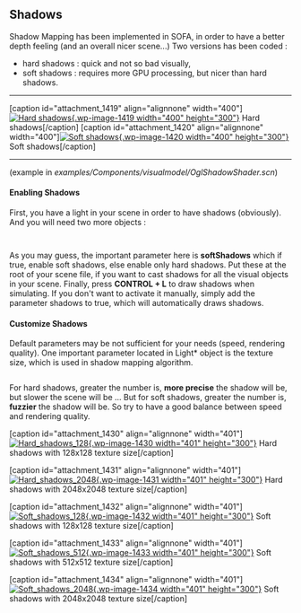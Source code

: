 Shadows
-------

Shadow Mapping has been implemented in SOFA, in order to have a better
depth feeling (and an overall nicer scene...) Two versions has been
coded :

-   hard shadows : quick and not so bad visually,
-   soft shadows : requires more GPU processing, but nicer than
    hard shadows.

  -------------------------------------------------------------------------------------------------------------------------------------------------------------------------------------------------------------------------------------------------------------------------------------------------------------- ----------------------------------------------------------------------------------------------------------------------------------------------------------------------------------------------------------------------------------------------------------------------------------------------------------------
  \[caption id="attachment\_1419" align="alignnone" width="400"\][![Hard shadows](https://www.sofa-framework.org/wp-content/uploads/2015/01/Hard_shadows.jpg){.wp-image-1419 width="400" height="300"}](https://www.sofa-framework.org/wp-content/uploads/2015/01/Hard_shadows.jpg) Hard shadows\[/caption\]   \[caption id="attachment\_1420" align="alignnone" width="400"\][![Soft shadows](https://www.sofa-framework.org/wp-content/uploads/2015/01/Soft_shadows1.jpg){.wp-image-1420 width="400" height="300"}](https://www.sofa-framework.org/wp-content/uploads/2015/01/Soft_shadows1.jpg) Soft shadows\[/caption\]
  -------------------------------------------------------------------------------------------------------------------------------------------------------------------------------------------------------------------------------------------------------------------------------------------------------------- ----------------------------------------------------------------------------------------------------------------------------------------------------------------------------------------------------------------------------------------------------------------------------------------------------------------

(example in *examples/Components/visualmodel/OglShadowShader.scn*)

#### Enabling Shadows

First, you have a light in your scene in order to have shadows
(obviously). And you will need two more objects :

``` {.lang:xhtml .decode:true}
 
```

As you may guess, the important parameter here is **softShadows** which
if true, enable soft shadows, else enable only hard shadows. Put these
at the root of your scene file, if you want to cast shadows for all the
visual objects in your scene. Finally, press **CONTROL + L** to draw
shadows when simulating. If you don't want to activate it manually,
simply add the parameter shadows to true, which will automatically draws
shadows.

#### Customize Shadows

Default parameters may be not sufficient for your needs (speed,
rendering quality). One important parameter located in Light\* object is
the texture size, which is used in shadow mapping algorithm.

``` {.lang:xhtml .decode:true}
```

For hard shadows, greater the number is, **more precise** the shadow
will be, but slower the scene will be ... But for soft shadows, greater
the number is, **fuzzier** the shadow will be. So try to have a good
balance between speed and rendering quality.

\[caption id="attachment\_1430" align="alignnone"
width="401"\][![Hard\_shadows\_128](https://www.sofa-framework.org/wp-content/uploads/2015/01/Hard_shadows_1281.jpg){.wp-image-1430
width="401"
height="300"}](https://www.sofa-framework.org/wp-content/uploads/2015/01/Hard_shadows_1281.jpg)
Hard shadows with 128x128 texture size\[/caption\]

\[caption id="attachment\_1431" align="alignnone"
width="401"\][![Hard\_shadows\_2048](https://www.sofa-framework.org/wp-content/uploads/2015/01/Hard_shadows_20481.jpg){.wp-image-1431
width="401"
height="300"}](https://www.sofa-framework.org/wp-content/uploads/2015/01/Hard_shadows_20481.jpg)
Hard shadows with 2048x2048 texture size\[/caption\]

\[caption id="attachment\_1432" align="alignnone"
width="401"\][![Soft\_shadows\_128](https://www.sofa-framework.org/wp-content/uploads/2015/01/Soft_shadows_1281.jpg){.wp-image-1432
width="401"
height="300"}](https://www.sofa-framework.org/wp-content/uploads/2015/01/Soft_shadows_1281.jpg)
Soft shadows with 128x128 texture size\[/caption\]

\[caption id="attachment\_1433" align="alignnone"
width="401"\][![Soft\_shadows\_512](https://www.sofa-framework.org/wp-content/uploads/2015/01/Soft_shadows_5121.jpg){.wp-image-1433
width="401"
height="300"}](https://www.sofa-framework.org/wp-content/uploads/2015/01/Soft_shadows_5121.jpg)
Soft shadows with 512x512 texture size\[/caption\]

\[caption id="attachment\_1434" align="alignnone"
width="401"\][![Soft\_shadows\_2048](https://www.sofa-framework.org/wp-content/uploads/2015/01/Soft_shadows_2048.jpg){.wp-image-1434
width="401"
height="300"}](https://www.sofa-framework.org/wp-content/uploads/2015/01/Soft_shadows_2048.jpg)
Soft shadows with 2048x2048 texture size\[/caption\]
